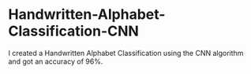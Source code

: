 # Handwritten-Alphabet-Classification-CNN
I created a Handwritten Alphabet Classification using the CNN algorithm and got an accuracy of 96%.

